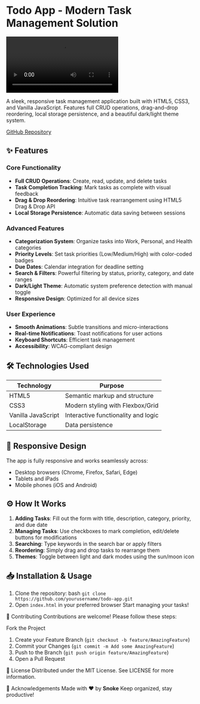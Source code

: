 # Todo App - Modern Task Management Solution

![Todo App Preview](https://cdn.discordapp.com/attachments/1398589108187693107/1399796211665342474/Screen_Recording_2025-07-29_at_18.42.43.mov?ex=68a7f70f&is=68a6a58f&hm=0a93c4079d6ef308860d5fe16a1aa8c102c8765361239a2c5349785c81c37dae&)

A sleek, responsive task management application built with HTML5, CSS3, and Vanilla JavaScript. Features full CRUD operations, drag-and-drop reordering, local storage persistence, and a beautiful dark/light theme system.

[GitHub Repository](https://github.com/Snoke988/Todo-app)

## ✨ Features

### Core Functionality
- **Full CRUD Operations**: Create, read, update, and delete tasks
- **Task Completion Tracking**: Mark tasks as complete with visual feedback
- **Drag & Drop Reordering**: Intuitive task rearrangement using HTML5 Drag & Drop API
- **Local Storage Persistence**: Automatic data saving between sessions

### Advanced Features
- **Categorization System**: Organize tasks into Work, Personal, and Health categories
- **Priority Levels**: Set task priorities (Low/Medium/High) with color-coded badges
- **Due Dates**: Calendar integration for deadline setting
- **Search & Filters**: Powerful filtering by status, priority, category, and date ranges
- **Dark/Light Theme**: Automatic system preference detection with manual toggle
- **Responsive Design**: Optimized for all device sizes

### User Experience
- **Smooth Animations**: Subtle transitions and micro-interactions
- **Real-time Notifications**: Toast notifications for user actions
- **Keyboard Shortcuts**: Efficient task management
- **Accessibility**: WCAG-compliant design

## 🛠️ Technologies Used

| Technology       | Purpose                                  |
|------------------|------------------------------------------|
| HTML5            | Semantic markup and structure            |
| CSS3             | Modern styling with Flexbox/Grid         |
| Vanilla JavaScript | Interactive functionality and logic     |
| LocalStorage     | Data persistence                         |

## 📱 Responsive Design

The app is fully responsive and works seamlessly across:
- Desktop browsers (Chrome, Firefox, Safari, Edge)
- Tablets and iPads
- Mobile phones (iOS and Android)

## ⚙️ How It Works

1. **Adding Tasks**: Fill out the form with title, description, category, priority, and due date
2. **Managing Tasks**: Use checkboxes to mark completion, edit/delete buttons for modifications
3. **Searching**: Type keywords in the search bar or apply filters
4. **Reordering**: Simply drag and drop tasks to rearrange them
5. **Themes**: Toggle between light and dark modes using the sun/moon icon

## 📥 Installation & Usage

1. Clone the repository:
   bash
`git clone https://github.com/yourusername/todo-app.git`
2. Open `index.html` in your preferred browser
Start managing your tasks!

🤝 Contributing
Contributions are welcome! Please follow these steps:

Fork the Project
1. Create your Feature Branch (`git checkout -b feature/AmazingFeature`)
2. Commit your Changes (`git commit -m Add some AmazingFeature`)
3. Push to the Branch (`git push origin feature/AmazingFeature`)
4. Open a Pull Request

📄 License
Distributed under the MIT License. See LICENSE for more information.

🌟 Acknowledgements
Made with ❤️ by **Snoke**
Keep organized, stay productive!
